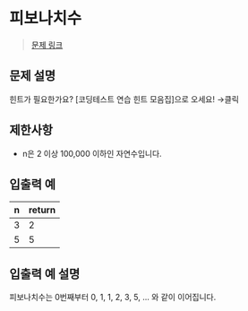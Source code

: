 # 피보나치수

> [문제 링크](https://school.programmers.co.kr/learn/courses/30/lessons/12945)

## 문제 설명
힌트가 필요한가요? [코딩테스트 연습 힌트 모음집]으로 오세요! →클릭

## 제한사항
- n은 2 이상 100,000 이하인 자연수입니다.

## 입출력 예
n | return
--- | ---
3 | 2
5 | 5

## 입출력 예 설명
피보나치수는 0번째부터 0, 1, 1, 2, 3, 5, ... 와 같이 이어집니다.
